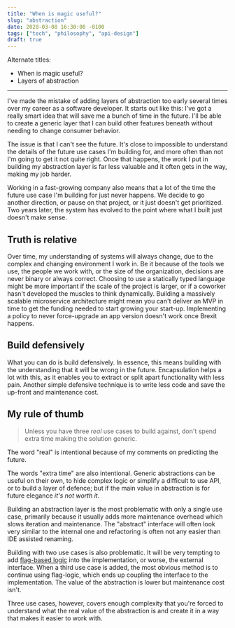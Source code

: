 ```yaml
---
title: "When is magic useful?"
slug: "abstraction"
date: 2020-03-08 16:30:00 -0100
tags: ["tech", "philosophy", "api-design"]
draft: true
---
```


Alternate titles:

* When is magic useful?
* Layers of abstraction

---

I've made the mistake of adding layers of abstraction too early several times
over my career as a software developer. It starts out like this: I've got a
really smart idea that will save me a bunch of time in the future. I'll be able
to create a generic layer that I can build other features beneath without
needing to change consumer behavior.

The issue is that I can't see the future. It's close to impossible to
understand the details of the future use cases I'm building for, and more often
than not I'm going to get it not quite right. Once that happens, the work I put
in building my abstraction layer is far less valuable and it often gets in the
way, making my job harder.

Working in a fast-growing company also means that a lot of the time the future
use case I'm building for just never happens. We decide to go another
direction, or pause on that project, or it just doesn't get prioritized. Two
years later, the system has evolved to the point where what I built just
doesn't make sense.

## Truth is relative

Over time, my understanding of systems will always change, due to the complex
and changing environment I work in. Be it because of the tools we use, the
people we work with, or the size of the organization, decisions are never
binary or always correct. Choosing to use a statically typed language might be
more important if the scale of the project is larger, or if a coworker hasn't
developed the muscles to think dynamically. Building a massively scalable
microservice architecture might mean you can't deliver an MVP in time to get
the funding needed to start growing your start-up. Implementing a policy to 
never force-upgrade an app version doesn't work once Brexit happens.

## Build defensively

What you can do is build defensively. In essence, this means building with the
understanding that it will be wrong in the future. Encapsulation helps a lot with
this, as it enables you to extract or split apart functionality with less pain.
Another simple defensive technique is to write less code and save the up-front
and maintenance cost.

## My rule of thumb

> Unless you have three _real_ use cases to build against, don't spend extra time making the solution generic.

The word "real" is intentional because of my comments on predicting the future.

The words "extra time" are also intentional. Generic abstractions can be useful
on their own, to hide complex logic or simplify a difficult to use API, or to
build a layer of defence; but if the main value in abstraction is for future
elegance _it's not worth it_.

Building an abstraction layer is the most problematic with only a single use
case, primarily because it usually adds more maintenance overhead which slows
iteration and maintenance. The "abstract" interface will often look very similar
to the internal one and refactoring is often not any easier than IDE assisted
renaming.

Building with two use cases is also problematic. It will be very tempting to
add [flag-based logic](https://martinfowler.com/bliki/FlagArgument.html) into the
implementation, or worse, the external interface. When a third use case is
added, the most obvious method is to continue using flag-logic, which ends up
coupling the interface to the implementation. The value of the abstraction is
lower but maintenance cost isn't.

Three use cases, however, covers enough complexity that you're forced to
understand what the real value of the abstraction is and create it in a way that
makes it easier to work with.
